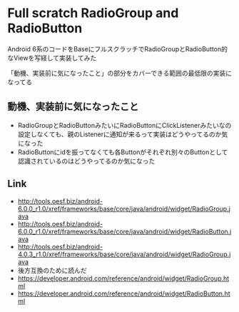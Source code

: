 # Full scratch RadioGroup and RadioButton

Android 6系のコードをBaseにフルスクラッチでRadioGroupとRadioButton的なViewを写経して実装してみた

「動機、実装前に気になったこと」の部分をカバーできる範囲の最低限の実装になってる


## 動機、実装前に気になったこと

* RadioGroupとRadioButtonみたいにRadioButtonにClickListenerみたいなの設定しなくても、親のListenerに通知が来るって実装はどうやってるのか気になった
* RadioButtonにidを振ってなくても各Buttonがそれぞれ別々のButtonとして認識されているのはどうやってるのか気になった


## Link

* http://tools.oesf.biz/android-6.0.0_r1.0/xref/frameworks/base/core/java/android/widget/RadioGroup.java
* http://tools.oesf.biz/android-6.0.0_r1.0/xref/frameworks/base/core/java/android/widget/RadioButton.java
* http://tools.oesf.biz/android-4.0.3_r1.0/xref/frameworks/base/core/java/android/widget/RadioGroup.java
 * 後方互換のために読んだ
* https://developer.android.com/reference/android/widget/RadioGroup.html
* https://developer.android.com/reference/android/widget/RadioButton.html
